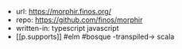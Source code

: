 
- url: https://morphir.finos.org/
- repo: https://github.com/finos/morphir
- written-in: typescript javascript
- [[p.supports]] #elm #bosque -transpiled-> scala